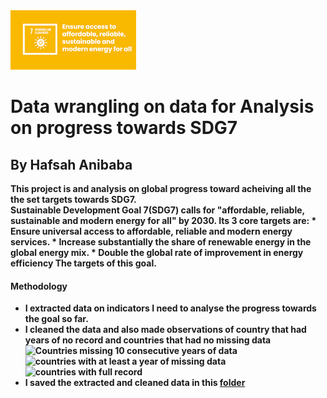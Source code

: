 <img src= '../misc/sdg7.png'>

# Data wrangling on data for Analysis on  progress towards SDG7 
## By Hafsah Anibaba

<b>This project is and analysis on global progress toward acheiving all the the set targets towards SDG7.<br>
    Sustainable Development Goal 7(SDG7) calls for "affordable, reliable, sustainable and modern energy for all" by 2030. Its 3 core targets are:
    * Ensure universal access to affordable, reliable and modern energy services.
    * Increase substantially the share of renewable energy in the global energy mix.
    * Double the global rate of improvement in energy efficiency
    The targets of this goal.

#### Methodology 
  - I extracted data on indicators I need to analyse the progress towards the goal  so far.
  - I cleaned the data and also made observations of country that had years of no record and countries that had no missing data
        ![Countries missing 10 consecutive years of data](https://github.com/Hafsah2020/analysis-on-sdg7/blob/main/Data_wrangling_on_progress_towards_SDG7/visualisations/visualisation_from_wrangling/7_1/missing%2010%20years.gif)
        ![countries with at least a year of missing data](https://github.com/Hafsah2020/analysis-on-sdg7/blob/main/Data_wrangling_on_progress_towards_SDG7/visualisations/visualisation_from_wrangling/7_1/missing%20at%20least%20a%20year.gif)
        ![countries with full record](https://github.com/Hafsah2020/analysis-on-sdg7/blob/main/Data_wrangling_on_progress_towards_SDG7/visualisations/visualisation_from_wrangling/7_1/no%20missing%20years.gif)
  - I saved the extracted and cleaned data in this [folder](https://github.com/Hafsah2020/analysis-on-sdg7/tree/main/data/extracted_data)
